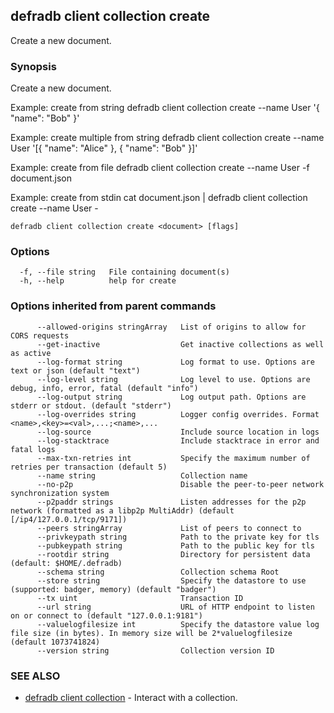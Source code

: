 ## defradb client collection create

Create a new document.

### Synopsis

Create a new document.

Example: create from string
  defradb client collection create --name User '{ "name": "Bob" }'

Example: create multiple from string
  defradb client collection create --name User '[{ "name": "Alice" }, { "name": "Bob" }]'

Example: create from file
  defradb client collection create --name User -f document.json

Example: create from stdin
  cat document.json | defradb client collection create --name User -
		

```
defradb client collection create <document> [flags]
```

### Options

```
  -f, --file string   File containing document(s)
  -h, --help          help for create
```

### Options inherited from parent commands

```
      --allowed-origins stringArray   List of origins to allow for CORS requests
      --get-inactive                  Get inactive collections as well as active
      --log-format string             Log format to use. Options are text or json (default "text")
      --log-level string              Log level to use. Options are debug, info, error, fatal (default "info")
      --log-output string             Log output path. Options are stderr or stdout. (default "stderr")
      --log-overrides string          Logger config overrides. Format <name>,<key>=<val>,...;<name>,...
      --log-source                    Include source location in logs
      --log-stacktrace                Include stacktrace in error and fatal logs
      --max-txn-retries int           Specify the maximum number of retries per transaction (default 5)
      --name string                   Collection name
      --no-p2p                        Disable the peer-to-peer network synchronization system
      --p2paddr strings               Listen addresses for the p2p network (formatted as a libp2p MultiAddr) (default [/ip4/127.0.0.1/tcp/9171])
      --peers stringArray             List of peers to connect to
      --privkeypath string            Path to the private key for tls
      --pubkeypath string             Path to the public key for tls
      --rootdir string                Directory for persistent data (default: $HOME/.defradb)
      --schema string                 Collection schema Root
      --store string                  Specify the datastore to use (supported: badger, memory) (default "badger")
      --tx uint                       Transaction ID
      --url string                    URL of HTTP endpoint to listen on or connect to (default "127.0.0.1:9181")
      --valuelogfilesize int          Specify the datastore value log file size (in bytes). In memory size will be 2*valuelogfilesize (default 1073741824)
      --version string                Collection version ID
```

### SEE ALSO

* [defradb client collection](defradb_client_collection.md)	 - Interact with a collection.

